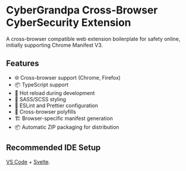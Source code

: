 # CyberGrandpa Cross-Browser CyberSecurity Extension

A cross-browser compatible web extension boilerplate for safety online, initially supporting Chrome Manifest V3.

## Features

- 🌐 Cross-browser support (Chrome, Firefox)
- 📦 TypeScript support
- 🔄 Hot reload during development
- 🎨 SASS/SCSS styling
- 🔧 ESLint and Prettier configuration
- 🔐 Cross-browser polyfills
- 🏗️ Browser-specific manifest generation
- 📦 Automatic ZIP packaging for distribution

## Recommended IDE Setup

[VS Code](https://code.visualstudio.com/) + [Svelte](https://marketplace.visualstudio.com/items?itemName=svelte.svelte-vscode).
